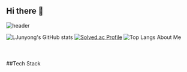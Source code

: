 ## Hi there 👋
![header](https://capsule-render.vercel.app/api?type=waving&color=gradient&height=200&section=header&text=JUN%20YONG)
<!--Body-->
![LJunyong's GitHub stats](https://github-readme-stats.vercel.app/api?username=LJunyong&show_icons=true&theme=radical)
[![Solved.ac Profile](http://mazassumnida.wtf/api/generate_badge?boj=mastermath)](https://solved.ac/mastermath)
![Top Langs](https://github-readme-stats.vercel.app/api/top-langs/?username=LJunyong&layout=compact)
About Me
  ####
  #### 
  ####
  <br>
  <br>
##Tech Stack

